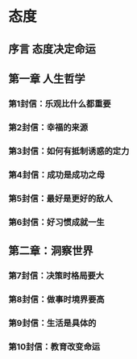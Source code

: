 # 态度

## 序言 态度决定命运

## 第一章 人生哲学

### 第1封信：乐观比什么都重要

### 第2封信：幸福的来源

### 第3封信：如何有抵制诱惑的定力

### 第4封信：成功是成功之母

### 第5封信：最好是更好的敌人

### 第6封信：好习惯成就一生

## 第二章：洞察世界

### 第7封信：决策时格局要大

### 第8封信：做事时境界要高

### 第9封信：生活是具体的

### 第10封信：教育改变命运
